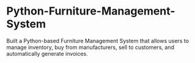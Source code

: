 # Python-Furniture-Management-System
Built a Python-based Furniture Management System that allows users to manage inventory, buy from manufacturers, sell to customers, and automatically generate invoices.
